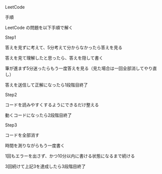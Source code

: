 LeetCode

手順

LeetCode の問題を以下手順で解く

Step1

答えを見ずに考えて、5分考えて分からなかったら答えを見る

答えを見て理解したと思ったら、答えを隠して書く

筆が進まず5分迷ったらもう一度答えを見る（見た場合は一回全部消してやり直し）

答えを送信して正解になったら1段階目終了

Step2

コードを読みやすくするようにできるだけ整える

動くコードになったら2段階目終了

Step3

コードを全部消す

時間を測りながらもう一度書く

1回もエラーを出さず、かつ10分以内に書ける状態になるまで続ける

3回続けて上記3を達成したら3段階目終了
